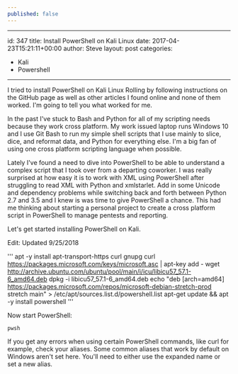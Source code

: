 ```yaml
---
published: false
---
```

---
id: 347
title: Install PowerShell on Kali Linux
date: 2017-04-23T15:21:11+00:00
author: Steve
layout: post
categories:
  - Kali
  - Powershell
---
I tried to install PowerShell on Kali Linux Rolling by following instructions on the GitHub page as well as other articles I found online and none of them worked. I'm going to tell you what worked for me.

In the past I've stuck to Bash and Python for all of my scripting needs because they work cross platform. My work issued laptop runs Windows 10 and I use Git Bash to run my simple shell scripts that I use mainly to slice, dice, and reformat data, and Python for everything else. I'm a big fan of using one cross platform scripting language when possible.

Lately I've found a need to dive into PowerShell to be able to understand a complex script that I took over from a departing coworker. I was really surprised at how easy it is to work with XML using PowerShell after struggling to read XML with Python and xmlstarlet. Add in some Unicode and dependency problems while switching back and forth between Python 2.7 and 3.5 and I knew is was time to give PowerShell a chance. This had me thinking about starting a personal project to create a cross platform script in PowerShell to manage pentests and reporting.

Let's get started installing PowerShell on Kali.

Edit: Updated 9/25/2018

'''
apt -y install apt-transport-https curl gnupg
curl https://packages.microsoft.com/keys/microsoft.asc | apt-key add -
wget http://archive.ubuntu.com/ubuntu/pool/main/i/icu/libicu57_57.1-6_amd64.deb
dpkg -i libicu57_57.1-6_amd64.deb
echo "deb [arch=amd64] https://packages.microsoft.com/repos/microsoft-debian-stretch-prod stretch main" > /etc/apt/sources.list.d/powershell.list
apt-get update && apt -y install powershell
'''

Now start PowerShell:
  
`pwsh`

If you get any errors when using certain PowerShell commands, like curl for example, check your aliases. Some common aliases that work by default on Windows aren't set here. You'll need to either use the expanded name or set a new alias.
